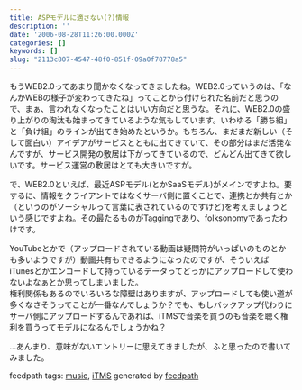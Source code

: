 ```yaml
---
title: ASPモデルに適さない(?)情報
description: ''
date: '2006-08-28T11:26:00.000Z'
categories: []
keywords: []
slug: "2113c807-4547-48f0-851f-09a0f78778a5"
---
```

もうWEB2.0ってあまり聞かなくなってきましたね。WEB2.0っていうのは、「なんかWEBの様子が変わってきたね」ってことから付けられた名前だと思うので、まぁ、言われなくなったことはいい方向だと思うな。それに、WEB2.0の盛り上がりの淘汰も始まってきているような気もしています。いわゆる「勝ち組」と「負け組」のラインが出てき始めたというか。もちろん、まだまだ新しい（そして面白い）アイデアがサービスとともに出てきていて、その部分はまだ活発なんですが、サービス開発の敷居は下がってきているので、どんどん出てきて欲しいです。サービス運営の敷居はとても大きいですが。  
  
で、WEB2.0といえば、最近ASPモデル(とかSaaSモデル)がメインですよね。要するに、情報をクライアントではなくサーバ側に置くことで、連携とか共有とか（というのがソーシャルって言葉に表されているのですけど)を考えましょうという感じですよね。その最たるものがTaggingであり、folksonomyであったわけです。  
  
YouTubeとかで（アップロードされている動画は疑問符がいっぱいのものとかも多いようですが）動画共有もできるようになったのですが、そういえばiTunesとかエンコードして持っているデータってどっかにアップロードして使わないよなぁとか思ってしまいました。  
権利関係もあるのでいろいろな障壁はありますが、アップロードしても使い道が多くなさそうってことが一番なんでしょうか？でも、もしバックアップ代わりにサーバ側にアップロードするんであれば、iTMSで音楽を買うのも音楽を聴く権利を買うってモデルになるんでしょうかね？  
  
…あんまり、意味がないエントリーに思えてきましたが、ふと思ったので書いてみました。

feedpath tags: [music](http://feedpath.jp/search/index.csp?search_text=music), [iTMS](http://feedpath.jp/search/index.csp?search_text=iTMS) generated by [feedpath](http://feedpath.jp)
